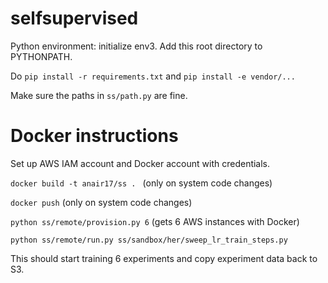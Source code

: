 # selfsupervised

Python environment: initialize env3. Add this root directory to PYTHONPATH.

Do `pip install -r requirements.txt` and `pip install -e vendor/...`

Make sure the paths in `ss/path.py` are fine.

# Docker instructions

Set up AWS IAM account and Docker account with credentials.

`docker build -t anair17/ss . ` (only on system code changes)

`docker push` (only on system code changes)

`python ss/remote/provision.py 6` (gets 6 AWS instances with Docker)

`python ss/remote/run.py ss/sandbox/her/sweep_lr_train_steps.py`

This should start training 6 experiments and copy experiment data back to S3.
